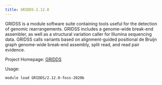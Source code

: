 ```yaml
---
title: GRIDDS-2.12.0
---
```

GRIDSS is a module software suite containing tools useful for
the detection of genomic rearrangements. GRIDSS includes a genome-wide
break-end assembler, as well as a structural variation caller for Illumina
sequencing data. GRIDSS calls variants based on alignment-guided positional de
Bruijn graph genome-wide break-end assembly, split read, and read pair
evidence.

Project Homepage: [GRIDDS](https://github.com/PapenfussLab/gridss/wiki/GRIDSS-Documentation)

Usage:
```
module load GRIDDS/2.12.0-foss-2020b
```
